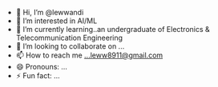 - 👋 Hi, I’m @lewwandi
- 👀 I’m interested in AI/ML
- 🌱 I’m currently learning..an undergraduate of Electronics & Telecommunication Engineering
- 💞️ I’m looking to collaborate on ...
- 📫 How to reach me ...leww8911@gmail.com
- 😄 Pronouns: ...
- ⚡ Fun fact: ...

<!---
lewwandi/lewwandi is a ✨ special ✨ repository because its `README.md` (this file) appears on your GitHub profile.
You can click the Preview link to take a look at your changes.
--->
